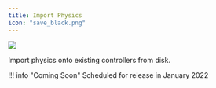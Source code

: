 ```yaml
---
title: Import Physics
icon: "save_black.png"
---
```


<div class="hero-container">
    <img class="hero-image" src=/yoga12.png>
</div>

Import physics onto existing controllers from disk.

!!! info "Coming Soon"
    Scheduled for release in January 2022
